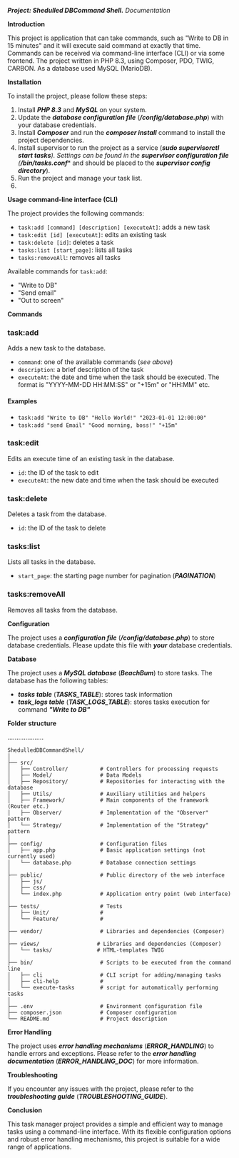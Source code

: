 ***Project: Shedulled DBCommand Shell.*** 
*Documentation*

**Introduction**

This project is application that can take commands, such as "Write to DB in 15 minutes"
and it will execute said command at exactly that time. Commands can be received via command-line interface (CLI) or via some frontend. 
The project written in PHP 8.3, using Composer, PDO, TWIG, CARBON. As a database used MySQL (MarioDB). 

**Installation**

To install the project, please follow these steps:

1. Install **_PHP 8.3_** and **_MySQL_** on your system.
2. Update the **_database configuration file_** (***_/config/database.php_***) with your database credentials.
3. Install **_Composer_** and run the **_composer install_** command to install the project dependencies.
4. Install supervisor to run the project as a service (**_sudo supervisorctl start tasks_***). Settings can be found in the **_supervisor configuration file_** (***_/bin/tasks.conf_*** and should be placed to the **_supervisor config directory_**).
5. Run the project and manage your task list.
6. 

**Usage command-line interface (CLI)**

The project provides the following commands:

* `task:add [command] [description] [executeAt]`: adds a new task
* `task:edit [id] [executeAt]`: edits an existing task
* `task:delete [id]`: deletes a task
* `tasks:list [start_page]`: lists all tasks
* `tasks:removeAll`: removes all tasks

Available commands for `task:add`:

* "Write to DB"
* "Send email"
* "Out to screen"

**Commands**

### task:add

Adds a new task to the database.

* `command`: one of the available commands (*_see above_*)
* `description`: a brief description of the task
* `executeAt`: the date and time when the task should be executed. The format is "YYYY-MM-DD HH:MM:SS" or "+15m" or "HH:MM" etc.

#### Examples

* `task:add "Write to DB" "Hello World!" "2023-01-01 12:00:00"`
* `task:add "send Email" "Good morning, boss!" "+15m"`
### task:edit

Edits an execute time of an existing task in the database.

* `id`: the ID of the task to edit
* `executeAt`: the new date and time when the task should be executed

### task:delete

Deletes a task from the database.

* `id`: the ID of the task to delete

### tasks:list

Lists all tasks in the database.

* `start_page`: the starting page number for pagination (***_PAGINATION_***)

### tasks:removeAll

Removes all tasks from the database.

**Configuration**

The project uses a **_configuration file_** (***_/config/database.php_***) to store database credentials. Please update this file with ***your*** database credentials.

**Database**

The project uses a **_MySQL database_** (***_BeachBum_***) to store tasks. The database has the following tables:

* **_tasks table_** (***_TASKS_TABLE_***): stores task information
* **_task_logs table_** (***_TASK_LOGS_TABLE_***): stores tasks execution for command **_"Write to DB"_**

**Folder structure**

....................

```
ShedulledDBCommandShell/
│
├── src/
│   ├── Controller/          # Controllers for processing requests
│   ├── Model/               # Data Models
│   ├── Repository/          # Repositories for interacting with the database
│   ├── Utils/               # Auxiliary utilities and helpers
│   ├── Framework/           # Main components of the framework (Router etc.)
│   ├── Observer/            # Implementation of the "Observer" pattern
│   └── Strategy/            # Implementation of the "Strategy" pattern
│
├── config/                  # Configuration files
│   ├── app.php              # Basic application settings (not currently used)
│   └── database.php         # Database connection settings
│
├── public/                  # Public directory of the web interface
│   ├── js/              
│   ├── css/              
│   └── index.php            # Application entry point (web interface)
│
├── tests/                   # Tests
│   ├── Unit/                # 
│   └── Feature/             # 
│
├── vendor/                  # Libraries and dependencies (Composer)
│
├── views/                  # Libraries and dependencies (Composer)
│   └── tasks/              # HTML-templates TWIG
│
├── bin/                     # Scripts to be executed from the command line
│   ├── cli                  # CLI script for adding/managing tasks
│   ├── cli-help             # 
│   └── execute-tasks        # script for automatically performing tasks
│
├── .env                     # Environment configuration file
├── composer.json            # Composer configuration
└── README.md                # Project description
```

**Error Handling**

The project uses **_error handling mechanisms_** (***_ERROR_HANDLING_***) to handle errors and exceptions. Please refer to the **_error handling documentation_** (***_ERROR_HANDLING_DOC_***) for more information.

**Troubleshooting**

If you encounter any issues with the project, please refer to the **_troubleshooting guide_** (***_TROUBLESHOOTING_GUIDE_***).

**Conclusion**

This task manager project provides a simple and efficient way to manage tasks using a command-line interface. With its flexible configuration options and robust error handling mechanisms, this project is suitable for a wide range of applications.